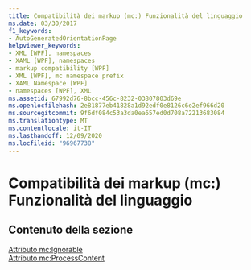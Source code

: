 ```yaml
---
title: Compatibilità dei markup (mc:) Funzionalità del linguaggio
ms.date: 03/30/2017
f1_keywords:
- AutoGeneratedOrientationPage
helpviewer_keywords:
- XML [WPF], namespaces
- XAML [WPF], namespaces
- markup compatibility [WPF]
- XML [WPF], mc namespace prefix
- XAML Namespace [WPF]
- namespaces [WPF], XML
ms.assetid: 67992d76-8bcc-456c-8232-03807803d69e
ms.openlocfilehash: 2e81877eb41828a1d92edf0e8126c6e2ef966d20
ms.sourcegitcommit: 9f6df084c53a3da0ea657ed0d708a72213683084
ms.translationtype: MT
ms.contentlocale: it-IT
ms.lasthandoff: 12/09/2020
ms.locfileid: "96967738"
---
```

# <a name="markup-compatibility-mc-language-features"></a>Compatibilità dei markup (mc:) Funzionalità del linguaggio
## <a name="in-this-section"></a>Contenuto della sezione  
 [Attributo mc:Ignorable](mc-ignorable-attribute.md)  
  [Attributo mc:ProcessContent](mc-processcontent-attribute.md)

